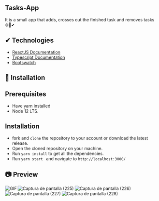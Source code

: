 ## Tasks-App
It is a small app that adds, crosses out the finished task and removes tasks🌐📝✔

## ✔ Technologies
- [ReactJS Documentation](https://es.reactjs.org/)
- [Typescript Documentation](https://www.typescriptlang.org/)
- [Bootswatch](https://bootswatch.com/help/)

## 🚀 Installation

   ## Prerequisites
 
   - Have yarn installed
   - Node 12 LTS. 
    
 ## Installation
  - fork and  ```clone``` the repository to your account or download the latest release.
  - Open the cloned repository on your machine.
  - Run  ```yarn install``` to get all the dependencies.
  - Run ```yarn start ``` and navigate to ```http://localhost:3000/```
  
  ## 📷 Preview
  ![GIF](https://user-images.githubusercontent.com/46753453/92195203-9f2fc800-ee29-11ea-964d-eb4ba7e85b7e.gif)
![Captura de pantalla (225)](https://user-images.githubusercontent.com/46753453/91793189-b7f37000-ebd4-11ea-911b-94d81c3ea883.png)
![Captura de pantalla (226)](https://user-images.githubusercontent.com/46753453/91793191-b9bd3380-ebd4-11ea-91c1-f3ca267dabda.png)
![Captura de pantalla (227)](https://user-images.githubusercontent.com/46753453/91793193-ba55ca00-ebd4-11ea-87da-fe26eab98f00.png)
![Captura de pantalla (228)](https://user-images.githubusercontent.com/46753453/91793194-baee6080-ebd4-11ea-802b-1aa56036629a.png)

